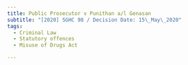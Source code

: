 ```yaml
---
title: Public Prosecutor v Punithan a/l Genasan
subtitle: "[2020] SGHC 98 / Decision Date: 15\_May\_2020"
tags:
  - Criminal Law
  - Statutory offences
  - Misuse of Drugs Act

---
```

